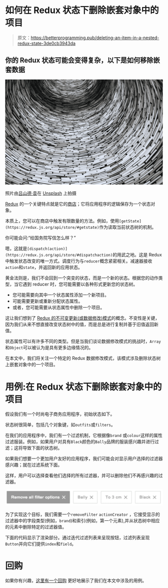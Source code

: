 # 如何在 Redux 状态下删除嵌套对象中的项目

> 原文：<https://betterprogramming.pub/deleting-an-item-in-a-nested-redux-state-3de0cb3943da>

## 你的 Redux 状态可能会变得复杂，以下是如何移除嵌套数据

![](img/baa126667f6e97e2ba16aaeef4b9559f.png)

照片由[吕山德·袁](https://unsplash.com/@lysanderyuen?utm_source=unsplash&utm_medium=referral&utm_content=creditCopyText)在 [Unsplash](https://unsplash.com/s/photos/complex?utm_source=unsplash&utm_medium=referral&utm_content=creditCopyText) 上拍摄

[Redux](https://redux.js.org/) 的一个关键特点就是它的[商店](https://redux.js.org/api/store/)；它将应用程序的逻辑保存为一个状态对象。

本质上，您可以在商店中触发有限数量的方法。例如，使用`[getState](https://redux.js.org/api/store/#getstate)`作为读取当前状态树的机制。

你可能会问:“给国务院写信怎么样？”

嗯，这就是`[dispatch(action)](https://redux.js.org/api/store/#dispatchaction)`的用武之地。这是 Redux 中触发状态改变的唯一方式。调度行为与`reducer`概念紧密相关。减速器接收`action`和`state`，并返回新的应用状态。

黄金法则是，我们不会回到一个突变的状态，而是一个新的状态。根据您的动作类型，当它遇到 reducer 时，您可能需要以各种形式更新您的状态树。

*   您可能需要向其中一个状态属性添加一个新项目。
*   可能需要更新或重新分配状态属性。
*   或者，您可能需要从状态属性中删除一个项目。

这让我们想到了 [Redux 的不可变更新(或数据修改)模式](https://redux.js.org/recipes/structuring-reducers/immutable-update-patterns/)的概念。不变性是关键，因为我们从来不想直接改变状态树中的值，而是总是进行复制并基于旧值返回新值。

状态属性可以有许多不同的类型。但是当我们谈论数据修改模式的挑战时，`Array`和`Object`可以被认为是具有更多边缘情况的。

在本文中，我们将关注一个特定的 Redux 数据修改模式，该模式涉及删除状态树上嵌套对象中的一个项目。

# 用例:在 Redux 状态下删除嵌套对象中的项目

假设我们有一个时尚电子商务应用程序，初始状态如下。

状态树很简单，包括几个对象键，如`outfits`或`filters`。

在我们的应用程序中，我们有一个过滤机制，它根据像`brand` 或`colour`这样的属性过滤服装。例如，如果用户对具有`Black`颜色的`Bally`品牌的服装感兴趣并进行过滤；这将导致下面的状态树。

如果我们想要一个更加用户友好的应用程序，我们可能会对显示用户选择的过滤器感兴趣；就在过滤系统下面。

这样，用户可以选择查看他们选择的所有过滤器，并可以删除他们不再感兴趣的过滤器。

![](img/7e452168e652aa911baccc435e4718c0.png)

为了实现这个目标，我们需要一个`removeFilter` `actionCreator` ，它接受显示的过滤器中的字段类型(例如，`brand`)和索引(例如，第一个元素),并从状态树中相应的元素中删除特定的过滤器值。

下面的代码显示了渲染部分。通过迭代过滤列表来呈现按钮，过滤列表呈现`Button`并向它们提供`index`和`field`。

# **回购**

如果你有兴趣，[这里有一个回购](https://github.com/kasrakhosravi/redux-update-patterns) 更好地展示了我们在本文中涉及的用例。